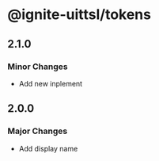 # @ignite-uittsl/tokens

## 2.1.0

### Minor Changes

- Add new inplement

## 2.0.0

### Major Changes

- Add display name
